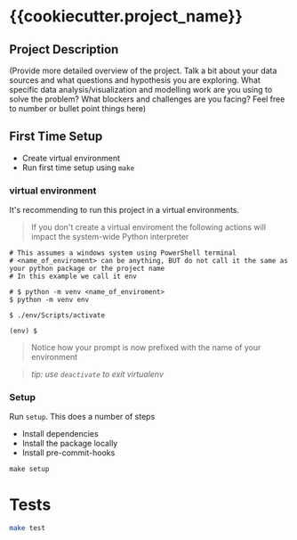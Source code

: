 # {{cookiecutter.project_name}}


## Project Description

(Provide more detailed overview of the project. Talk a bit about your data sources and what questions and hypothesis you are exploring. What specific data analysis/visualization and modelling work are you using to solve the problem? What blockers and challenges are you facing? Feel free to number or bullet point things here)


## First Time Setup

* Create virtual environment
* Run first time setup using `make`

### virtual environment

It's recommending to run this project in a virtual environments. 

> If you don't create a virtual enviroment the following actions will impact the system-wide Python interpreter

```shell
# This assumes a windows system using PowerShell terminal
# <name_of_enviroment> can be anything, BUT do not call it the same as your python package or the project name
# In this example we call it env

# $ python -m venv <name_of_enviroment>
$ python -m venv env

$ ./env/Scripts/activate

(env) $
```

> Notice how your prompt is now prefixed with the name of your environment

> *tip: use `deactivate` to exit virtualenv*

### Setup

Run `setup`. This does a number of steps

* Install dependencies
* Install the package locally
* Install pre-commit-hooks

```shell
make setup
```


# Tests
```bash
make test
```
